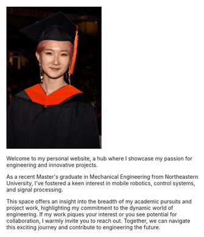 <p float="right">
  <img src="50377865_00301_0268_Large.jpg" width="250" /> 
  <br>
  
  Welcome to my personal website, a hub where I showcase my passion for engineering and innovative projects. 

  As a recent Master's graduate in Mechanical Engineering from Northeastern University, I've fostered a keen interest in mobile robotics, control systems, and signal   processing. 

  This space offers an insight into the breadth of my academic pursuits and project work, highlighting my commitment to the dynamic world of engineering. If my work   piques your interest or you see potential for collaboration, I warmly invite you to reach out. Together, we can navigate this exciting journey and contribute to     engineering the future.
</p>


